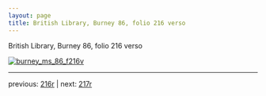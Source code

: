 ```yaml
---
layout: page
title: British Library, Burney 86, folio 216 verso
---
```


British Library, Burney 86, folio 216 verso

[![burney_ms_86_f216v](http://www.homermultitext.org/iipsrv?IIIF=/project/homer/pyramidal/deepzoom/bl/burney86imgs/v1/burney_ms_86_f216v.tif/full/800,/0/default.jpg)](http://www.homermultitext.org/ict2/?urn=urn:cite2:bl:burney86imgs.v1:burney_ms_86_f216v) 

---

previous:  [216r](../216r/) | next: [217r](../217r/)